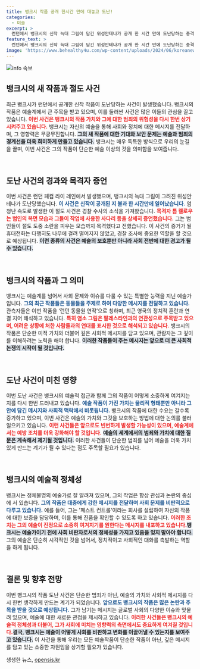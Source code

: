 ```yaml
---
title: 뱅크시 작품 공개 한시간 만에 대놓고 도난!
categories:
  - 미술
excerpt: >
  런던에서 뱅크시의 신작 늑대 그림이 담긴 위성안테나가 공개 한 시간 만에 도난당하는 충격 사건이 발생했다. 목격자 증언에 따르면, 복면을 쓴 절도범들이 작업을 강탈하는 장면이 포착됐다. 뱅크시의 예술이 다시 한번 도난 사건의 중심에 서게 된 이유는 무엇일까?
feature_text: >
  런던에서 뱅크시의 신작 늑대 그림이 담긴 위성안테나가 공개 한 시간 만에 도난당하는 충격 사건이 발생했다. 목격자 증언에 따르면, 복면을 쓴 절도범들이 작업을 강탈하는 장면이 포착됐다. 뱅크시의 예술이 다시 한번 도난 사건의 중심에 서게 된 이유는 무엇일까?
image: 'https://www.behealthy4u.com/wp-content/uploads/2024/06/koreanews.jpg'
---
```


<p><img src="https://www.behealthy4u.com/wp-content/uploads/2024/06/koreanews.jpg" alt="info 속보" /></p>

<h2 data-ke-size="size26">뱅크시의 새 작품과 절도 사건</h2>

<p data-ke-size="size16">최근 뱅크시가 런던에서 공개한 신작 작품이 도난당하는 사건이 발생했습니다. 뱅크시의 작품은 예술계에서 큰 주목을 받고 있으며, 이를 둘러싼 사건은 많은 이들의 관심을 끌고 있습니다. <b><span style="color: #ee2323;">이번 사건은 뱅크시의 작품 가치와 그에 대한 범죄의 위험성을 다시 한번 상기시켜주고 있습니다.</span></b> 뱅크시는 자신의 예술을 통해 사회와 정치에 대한 메시지를 전달하며, 그 영향력은 무궁무진합니다. <b><span style="background-color: #21538527;">그의 새 작품에 대한 기대와 보안 문제는 예술과 범죄의 경계선을 더욱 희미하게 만들고 있습니다.</span></b> 뱅크시는 매우 독특한 방식으로 우리의 눈길을 끌며, 이번 사건은 그의 작품이 단순한 예술 이상의 것을 의미함을 보여줍니다.</p>

<p data-ke-size="size16">&nbsp;</p>

<h2 data-ke-size="size26">도난 사건의 경과와 목격자 증언</h2>

<p data-ke-size="size16">이번 사건은 런던 페컴 라이 레인에서 발생했으며, 뱅크시의 늑대 그림이 그려진 위성안테나가 도난당했습니다. <b><span style="color: #1a5490;">이 사건은 신작이 공개된 지 불과 한 시간만에 일어났습니다.</span></b> 엄청난 속도로 발생한 이 절도 사건은 경찰 수사의 소식을 가져왔습니다. <b><span style="color: #ee2323;">목격자 톰 켈로우는 범인의 복면 모습과 그들이 작업에 사용한 사다리 등을 상세히 증언했습니다.</span></b> 그는 범인들이 절도 도중 소란을 피우는 모습까지 목격했다고 전했습니다. 이 사건의 증거가 될 휴대전화는 다행히도 나무에 걸려 떨어지지 않았고, 경찰 조사에 중요한 역할을 할 것으로 예상됩니다. <b><span style="background-color: #21538527;">이런 종류의 사건은 예술의 보호뿐만 아니라 사회 전반에 대한 경고가 될 수 있습니다.</span></b></p>

<p data-ke-size="size16">&nbsp;</p>

<h2 data-ke-size="size26">뱅크시의 작품과 그 의미</h2>

<p data-ke-size="size16">뱅크시는 예술계를 넘어서 사회 문제와 이슈를 다룰 수 있는 특별한 능력을 지닌 예술가입니다. <b><span style="color: #1a5490;">그의 최근 작품들은 동물들을 주제로 하여 다양한 메시지를 전달하고 있습니다.</span></b> 관측자들은 이번 작품을 ‘런던 동물원 연작’으로 칭하며, 최근 영국의 정치적 혼란과 연결 지어 해석하고 있습니다. <b><span style="color: #ee2323;">특히 염소 그림은 팔레스타인과의 연관성으로 주목받고 있으며, 어려운 상황에 처한 사람들과의 연대를 표시한 것으로 해석되고 있습니다.</span></b> 뱅크시의 작품은 단순한 미적 가치와 더불어 깊은 사회적 메시지를 담고 있으며, 관람자는 그 깊이를 이해하려는 노력을 해야 합니다. <b><span style="background-color: #21538527;">이러한 작품들이 주는 메시지는 앞으로 더 큰 사회적 논쟁의 시작이 될 것입니다.</span></b></p>

<p data-ke-size="size16">&nbsp;</p>

<h2 data-ke-size="size26">도난 사건이 미친 영향</h2>

<p data-ke-size="size16">이번 도난 사건은 뱅크시의 예술적 접근과 함께 그의 작품이 어떻게 소중하게 여겨지는지를 다시 한번 드러내고 있습니다. <b><span style="color: #1a5490;">예술 작품이 가진 가치는 물리적 형태뿐만 아니라 그 안에 담긴 메시지와 사회적 맥락에서 비롯됩니다.</span></b> 뱅크시의 작품에 대한 수요는 갈수록 증가하고 있으며, 이번 사건은 예술의 가치와 그것을 보호하는 방법에 대한 논의를 불러일으키고 있습니다. <b><span style="color: #ee2323;">이런 사건들은 앞으로도 빈번하게 발생할 가능성이 있으며, 예술계에서는 예방 조치를 더욱 강화해야 할 것입니다.</span></b> <b><span style="background-color: #21538527;">예술의 세계에서의 범죄와 가치에 대한 질문은 계속해서 제기될 것입니다.</span></b> 이러한 사건들이 단순한 범죄를 넘어 예술을 더욱 가치 있게 만드는 계기가 될 수 있다는 점도 주목할 필요가 있습니다.</p>

<p data-ke-size="size16">&nbsp;</p>

<h2 data-ke-size="size26">뱅크시의 예술적 정체성</h2>

<p data-ke-size="size16">뱅크시는 정체불명의 예술가로 잘 알려져 있으며, 그의 작업은 항상 관심과 논란의 중심에 서 있습니다. <b><span style="color: #1a5490;">그의 작품은 대중에게 강한 메시지를 전달하며 사회 문제를 비판적으로 다루고 있습니다.</span></b> 예를 들어, 그는 '페스트 컨트롤'이라는 회사를 설립하여 자신의 작품에 대한 보증을 담당하며, 이를 통해 진품을 확인할 수 있도록 하고 있습니다. <b><span style="color: #ee2323;">이러한 조치는 그의 예술이 진정으로 소중히 여겨지기를 원한다는 메시지를 내포하고 있습니다.</span></b><b><span style="background-color: #21538527;">뱅크시는 예술가이기 전에 사회 비판자로서의 정체성을 가지고 있음을 잊지 말아야 합니다.</span></b> 그의 예술은 단순히 시각적인 것을 넘어서, 정치적이고 사회적인 대화를 촉발하는 역할을 하게 됩니다.</p>

<p data-ke-size="size16">&nbsp;</p>

<h2 data-ke-size="size26">결론 및 향후 전망</h2>

<p data-ke-size="size16">이번 뱅크시의 작품 도난 사건은 단순한 범죄가 아닌, 예술의 가치와 사회적 메시지를 다시 한번 생각하게 만드는 계기가 되었습니다. <b><span style="color: #1a5490;">앞으로도 뱅크시의 작품은 많은 논란과 주목을 받을 것으로 예상됩니다.</span></b> 그가 남기는 메시지는 글로벌 사회의 다양한 이슈와 맞물려 있으며, 예술에 대한 새로운 관점을 제시하고 있습니다. <b><span style="color: #ee2323;">이러한 사건들은 뱅크시의 예술적 정체성과 더불어, 그가 사회에 미치는 영향력의 측면에서도 중요하게 여겨질 것입니다.</span></b><b><span style="background-color: #21538527;">결국, 뱅크시는 예술이 어떻게 사회를 비판하고 변화를 이끌어낼 수 있는지를 보여주고 있습니다.</span></b> 이 사건을 통해 우리는 모든 예술작품이 단순한 작품이 아닌, 깊은 메시지를 담고 있는 소중한 자원임을 상기할 필요가 있습니다.</p>
생생한 뉴스, <a href="https://opensis.kr" rel="dofollow">opensis.kr</a>


